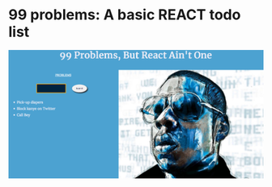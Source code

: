 # 99 problems: A basic REACT todo list


![alt text](https://raw.githubusercontent.com/AlfonsoArriola/read_me_images/master/jay_todo.jpg )
